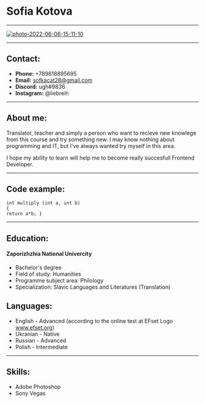 # Sofia Kotova
****************
<a href="https://imgbb.com/"><img src="https://i.ibb.co/vVQft5V/photo-2022-06-06-15-11-10.jpg" alt="photo-2022-06-06-15-11-10" border="0"></a>
****************
## Contact:
* **Phone:** +789818895695
* **Email:** sofkacat28@gmail.com
* **Discord:** ugh#9836
* **Instagram:** @liebreih
***
## About me:
Translator, teacher and simply a person who want to recieve new knowlege from this course and try something new. I may know nothing about programming and IT, but I've always wanted try myself in this area. 

I hope my ability to learn will help me to become really succesfull Frontend Developer.
***
## Code example:
```
int multiply (int a, int b)
{
return a*b; }
```
***
## Education:
#### Zaporizhzhia National Univercity
* Bachelor's degree
* Field of study: Humanities
* Programme subject area: Philology
* Specialization: Slavic Languages and Literatures (Translation)
## Languages:
* English - Advanced (according to the online test at EFset Logo www.efset.org)
* Ukranian - Native
* Russian - Advanced
* Polish - Intermediate
***
## Skills:
* Adobe Photoshop
* Sony Vegas
